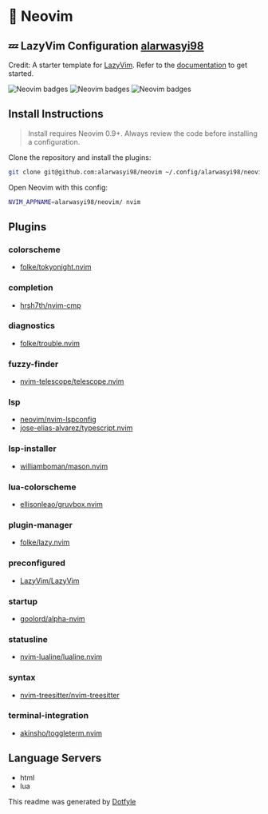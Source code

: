 # 🔰 Neovim

## 💤 LazyVim Configuration [alarwasyi98](github.com/alarwasyi98)

Credit:
A starter template for [LazyVim](https://github.com/LazyVim/LazyVim).
Refer to the [documentation](https://lazyvim.github.io/installation) to get started.

![Neovim badges](https://dotfyle.com/alarwasyi98/neovim/badges/plugins?style=flat-square)
![Neovim badges](https://dotfyle.com/alarwasyi98/neovim/badges/leaderkey?style=flat-square)
![Neovim badges](https://dotfyle.com/alarwasyi98/neovim/badges/plugin-manager?style=flat-square)

## Install Instructions

 > Install requires Neovim 0.9+. Always review the code before installing a configuration.

Clone the repository and install the plugins:

```sh
git clone git@github.com:alarwasyi98/neovim ~/.config/alarwasyi98/neovim
```

Open Neovim with this config:

```sh
NVIM_APPNAME=alarwasyi98/neovim/ nvim
```

## Plugins

### colorscheme

+ [folke/tokyonight.nvim](https://dotfyle.com/plugins/folke/tokyonight.nvim)

### completion

+ [hrsh7th/nvim-cmp](https://dotfyle.com/plugins/hrsh7th/nvim-cmp)

### diagnostics

+ [folke/trouble.nvim](https://dotfyle.com/plugins/folke/trouble.nvim)

### fuzzy-finder

+ [nvim-telescope/telescope.nvim](https://dotfyle.com/plugins/nvim-telescope/telescope.nvim)

### lsp

+ [neovim/nvim-lspconfig](https://dotfyle.com/plugins/neovim/nvim-lspconfig)
+ [jose-elias-alvarez/typescript.nvim](https://dotfyle.com/plugins/jose-elias-alvarez/typescript.nvim)

### lsp-installer

+ [williamboman/mason.nvim](https://dotfyle.com/plugins/williamboman/mason.nvim)

### lua-colorscheme

+ [ellisonleao/gruvbox.nvim](https://dotfyle.com/plugins/ellisonleao/gruvbox.nvim)

### plugin-manager

+ [folke/lazy.nvim](https://dotfyle.com/plugins/folke/lazy.nvim)

### preconfigured

+ [LazyVim/LazyVim](https://dotfyle.com/plugins/LazyVim/LazyVim)

### startup

+ [goolord/alpha-nvim](https://dotfyle.com/plugins/goolord/alpha-nvim)

### statusline

+ [nvim-lualine/lualine.nvim](https://dotfyle.com/plugins/nvim-lualine/lualine.nvim)

### syntax

+ [nvim-treesitter/nvim-treesitter](https://dotfyle.com/plugins/nvim-treesitter/nvim-treesitter)

### terminal-integration

+ [akinsho/toggleterm.nvim](https://dotfyle.com/plugins/akinsho/toggleterm.nvim)

## Language Servers

+ html
+ lua

 This readme was generated by [Dotfyle](https://dotfyle.com)
